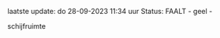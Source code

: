 laatste update: 
do 28-09-2023 11:34   uur 
Status: FAALT - geel - 
<div class="service Y">schijfruimte</div>